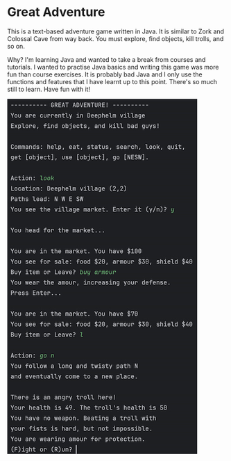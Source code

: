 # Great Adventure

This is a text-based adventure game written in Java. It is similar to Zork and Colossal Cave from way back. You must explore, find objects, kill trolls, and so on.

Why? I'm learning Java and wanted to take a break from courses and tutorials. I wanted to practise Java basics and writing this game was more fun than course exercises. It is probably bad Java and I only use the functions and features that I have learnt up to this point. There's so much still to learn. Have fun with it!

![Great Adventure game](https://github.com/rwaddilove/adventure/blob/main/adventure1.jpg)
